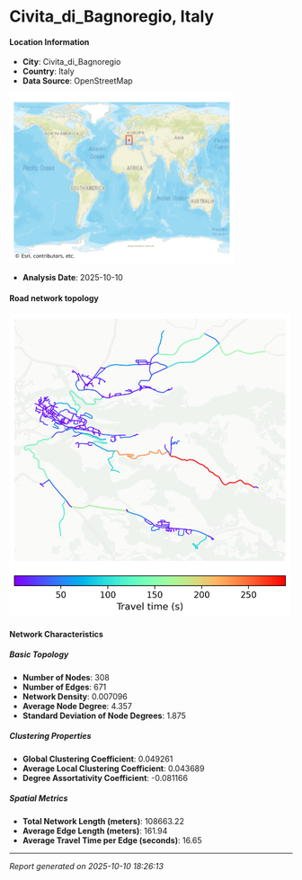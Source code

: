 # Civita_di_Bagnoregio, Italy

#### Location Information

- **City**: Civita_di_Bagnoregio
- **Country**: Italy
- **Data Source**: OpenStreetMap
<img src="Civita_di_Bagnoregio_location.png" alt="Civita_di_Bagnoregio Location Map" width="400" />

- **Analysis Date**: 2025-10-10

#### Road network topology

<img src="Civita_di_Bagnoregio_network_map.png" alt="Civita_di_Bagnoregio Road Network Map" width="500"/>

#### Network Characteristics

##### Basic Topology

- **Number of Nodes**: 308
- **Number of Edges**: 671
- **Network Density**: 0.007096
- **Average Node Degree**: 4.357
- **Standard Deviation of Node Degrees**: 1.875

##### Clustering Properties

- **Global Clustering Coefficient**: 0.049261
- **Average Local Clustering Coefficient**: 0.043689
- **Degree Assortativity Coefficient**: -0.081166

##### Spatial Metrics

- **Total Network Length (meters)**: 108663.22
- **Average Edge Length (meters)**: 161.94
- **Average Travel Time per Edge (seconds)**: 16.65

---
*Report generated on 2025-10-10 18:26:13*
